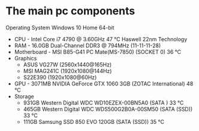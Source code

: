 # The main pc components

Operating System
Windows 10 Home 64-bit

-   CPU - Intel Core i7 4790 @ 3.60GHz 47 °C Haswell 22nm Technology
-   RAM - 16.0GB Dual-Channel DDR3 @ 794MHz (11-11-11-28)
-   Motherboard - MSI B85-G41 PC Mate(MS-7850) (SOCKET 0) 36 °C
-   Graphics
    -   ASUS VG27W (2560x1440@165Hz)
    -   MSI MAG241C (1920x1080@144Hz)
    -   S22E390 (1920x1080@60Hz)
-   GPU - 3071MB NVIDIA GeForce GTX 1060 3GB (ZOTAC International) 48 °C
-   Storage
    -   931GB Western Digital WDC WD10EZEX-00BN5A0 (SATA ) 33 °C
    -   465GB Western Digital WDC WDS500G2B0A-00SM50 (SATA (SSD)) 33 °C
    -   111GB Samsung SSD 850 EVO 120GB (SATA (SSD)) 35 °C
